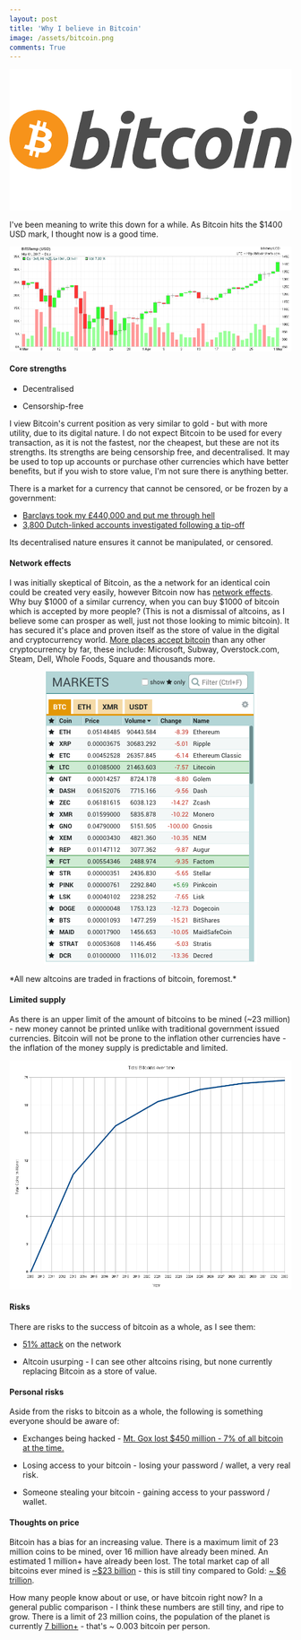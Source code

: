 ```yaml
---
layout: post
title: 'Why I believe in Bitcoin'
image: /assets/bitcoin.png
comments: True
---
```


<p style="text-align: center">
	<img src="/assets/bitcoin.png?style=fifty">
</p>

I've been meaning to write this down for a while. As Bitcoin hits the $1400 USD mark, I thought now is a good time.

<p style="text-align: center">
	<a href="https://bitcoincharts.com/charts/bitstampUSD#rg60ztgSzm1g10zm2g25zv" target="_blank"><img src="/assets/bitcoin-usd-2-month.png"></a>
</p>

#### Core strengths

* Decentralised 

* Censorship-free 


I view Bitcoin's current position as very similar to gold - but with more utility, due to its digital nature. I do not expect Bitcoin to be used for every transaction, as it is not the fastest, nor the cheapest, but these are not its strengths. Its strengths are being censorship free, and decentralised. It may be used to top up accounts or purchase other currencies which have better benefits, but if you wish to store value, I'm not sure there is anything better. 

There is a market for a currency that cannot be censored, or be frozen by a government:

* [Barclays took my £440,000 and put me through hell](https://www.theguardian.com/money/2017/jan/22/barclays-took-my-440000-customers-caught-up-banks-de-risking-money-laundering-laws)
* [3,800 Dutch-linked accounts investigated following a tip-off](http://www.bbc.co.uk/news/world-europe-39452778)

Its decentralised nature ensures it cannot be manipulated, or censored. 

#### Network effects

I was initially skeptical of Bitcoin, as the a network for an identical coin could be created very easily, however Bitcoin now has [network effects](https://en.wikipedia.org/wiki/Network_effect). Why buy $1000 of a similar currency, when you can buy $1000 of bitcoin which is accepted by more people? (This is not a dismissal of altcoins, as I believe some can prosper as well, just not those looking to mimic bitcoin). It has secured it's place and proven itself as the store of value in the digital and cryptocurrency world. [More places accept bitcoin](https://99bitcoins.com/who-accepts-bitcoins-payment-companies-stores-take-bitcoins/) than any other cryptocurrency by far, these include: Microsoft, Subway, Overstock.com, Steam, Dell, Whole Foods, Square and thousands more.

<p style="text-align: center">
<a href="/assets/btc-exchange.png" target="_blank"><img src="/assets/btc-exchange.png?style=fifty"></a>
</p>
*All new altcoins are traded in fractions of bitcoin, foremost.*





#### Limited supply

As there is an upper limit of the amount of bitcoins to be mined (~23 million) - new money cannot be printed unlike with traditional government issued currencies. Bitcoin will not be prone to the inflation other currencies have - the inflation of the money supply is predictable and limited.

<p style="text-align: center">
<a href="/assets/bitcoin-limit.png" target="_blank"><img src="/assets/bitcoin-limit.png?"></a>
</p>

#### Risks

There are risks to the success of bitcoin as a whole, as I see them:

* [51% attack](https://learncryptography.com/cryptocurrency/51-attack) on the network


* Altcoin usurping - I can see other altcoins rising, but none currently replacing Bitcoin as a store of value.



#### Personal risks

Aside from the risks to bitcoin as a whole, the following is something everyone should be aware of:

* Exchanges being hacked - [Mt. Gox lost $450 million - 7% of all bitcoin at the time.](https://en.wikipedia.org/wiki/Mt._Gox)

* Losing access to your bitcoin - losing your password / wallet, a very real risk.

* Someone stealing your bitcoin - gaining access to your password / wallet.

#### Thoughts on price

Bitcoin has a bias for an increasing value. There is a maximum limit of 23 million coins to be mined, over 16 million have already been mined. An estimated 1 million+ have already been lost. The total market cap of all bitcoins ever mined is [~$23 billion](https://coinmarketcap.com/currencies/) - this is still tiny compared to Gold: [~ $6 trillion](https://schiffgold.com/commentaries/just-how-big-is-the-gold-market/).

How many people know about or use, or have bitcoin right now? In a general public comparison - I think these numbers are still tiny, and ripe to grow. There is a limit of 23 million coins, the population of the planet is currently [7 billion+](http://www.worldometers.info/world-population/) - that's ~ 0.003 bitcoin per person.

